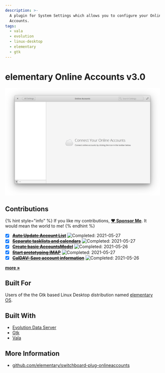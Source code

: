 ```yaml
---
description: >-
  A plugin for System Settings which allows you to configure your Online
  Accounts.
tags:
  - vala
  - evolution
  - linux-desktop
  - elementary
  - gtk
---
```


# elementary Online Accounts v3.0

![elementary Online Accounts](../.gitbook/assets/io.elementary.switchboard.onlineaccounts.png)

## Contributions

{% hint style="info" %}
If you like my contributions, [**❤️ Sponsor Me**](https://github.com/sponsors/marbetschar). It would mean the world to me!
{% endhint %}

* [x] [~~**Auto Update Account List**~~](https://github.com/elementary/switchboard-plug-onlineaccounts/pull/169) ![Completed: 2021-05-27](https://img.shields.io/badge/completed-2021--05--27-lightgrey?style=social)
* [x] [~~**Separate tasklists and calendars**~~](https://github.com/elementary/switchboard-plug-onlineaccounts/pull/165) ![Completed: 2021-05-27](https://img.shields.io/badge/completed-2021--05--27-lightgrey?style=social)
* [x] [~~**Create basic AccountsModel**~~](https://github.com/elementary/switchboard-plug-onlineaccounts/pull/161) ![Completed: 2021-05-26](https://img.shields.io/badge/completed-2021--05--26-lightgrey?style=social)
* [x] [~~**Start prototyping IMAP**~~](https://github.com/elementary/switchboard-plug-onlineaccounts/pull/157) ![Completed: 2021-05-27](https://img.shields.io/badge/completed-2021--05--27-lightgrey?style=social)
* [x] [~~**CalDAV: Save account information**~~](https://github.com/elementary/switchboard-plug-onlineaccounts/pull/159) ![Completed: 2021-05-26](https://img.shields.io/badge/completed-2021--05--26-lightgrey?style=social)

[**more »**](../contributions.md#elementary-online-accounts)

## Built For

Users of the the Gtk based Linux Desktop distribution named [elementary OS](https://elementary.io/).

## Built With

* [Evolution Data Server](https://gitlab.gnome.org/GNOME/evolution-data-server)
* [Gtk](https://www.gtk.org/)
* [Vala](https://wiki.gnome.org/Projects/Vala/Tutorial)

## More Information

* [github.com/elementary/switchboard-plug-onlineaccounts](https://github.com/elementary/switchboard-plug-onlineaccounts)

